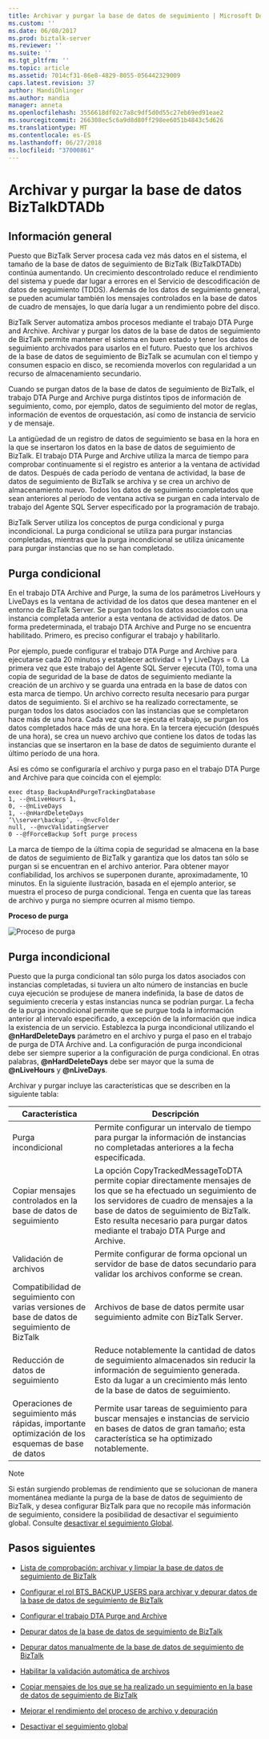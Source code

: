 ```yaml
---
title: Archivar y purgar la base de datos de seguimiento | Microsoft Docs
ms.custom: ''
ms.date: 06/08/2017
ms.prod: biztalk-server
ms.reviewer: ''
ms.suite: ''
ms.tgt_pltfrm: ''
ms.topic: article
ms.assetid: 7014cf31-86e8-4829-8055-056442329009
caps.latest.revision: 37
author: MandiOhlinger
ms.author: mandia
manager: anneta
ms.openlocfilehash: 3556618df02c7a8c9df5d0d55c27eb69ed91eae2
ms.sourcegitcommit: 266308ec5c6a9d8d80ff298ee6051b4843c5d626
ms.translationtype: MT
ms.contentlocale: es-ES
ms.lasthandoff: 06/27/2018
ms.locfileid: "37000861"
---
```

# <a name="archive-and-purge-the-biztalkdtadb-database"></a>Archivar y purgar la base de datos BizTalkDTADb

## <a name="overview"></a>Información general
Puesto que BizTalk Server procesa cada vez más datos en el sistema, el tamaño de la base de datos de seguimiento de BizTalk (BizTalkDTADb) continúa aumentando. Un crecimiento descontrolado reduce el rendimiento del sistema y puede dar lugar a errores en el Servicio de descodificación de datos de seguimiento (TDDS). Además de los datos de seguimiento general, se pueden acumular también los mensajes controlados en la base de datos de cuadro de mensajes, lo que daría lugar a un rendimiento pobre del disco.  
  
BizTalk Server automatiza ambos procesos mediante el trabajo DTA Purge and Archive. Archivar y purgar los datos de la base de datos de seguimiento de BizTalk permite mantener el sistema en buen estado y tener los datos de seguimiento archivados para usarlos en el futuro. Puesto que los archivos de la base de datos de seguimiento de BizTalk se acumulan con el tiempo y consumen espacio en disco, se recomienda moverlos con regularidad a un recurso de almacenamiento secundario.  
  
 Cuando se purgan datos de la base de datos de seguimiento de BizTalk, el trabajo DTA Purge and Archive purga distintos tipos de información de seguimiento, como, por ejemplo, datos de seguimiento del motor de reglas, información de eventos de orquestación, así como de instancia de servicio y de mensaje.  
  
 La antigüedad de un registro de datos de seguimiento se basa en la hora en la que se insertaron los datos en la base de datos de seguimiento de BizTalk. El trabajo DTA Purge and Archive utiliza la marca de tiempo para comprobar continuamente si el registro es anterior a la ventana de actividad de datos. Después de cada período de ventana de actividad, la base de datos de seguimiento de BizTalk se archiva y se crea un archivo de almacenamiento nuevo. Todos los datos de seguimiento completados que sean anteriores al período de ventana activa se purgan en cada intervalo de trabajo del Agente SQL Server especificado por la programación de trabajo.  
  
 BizTalk Server utiliza los conceptos de purga condicional y purga incondicional. La purga condicional se utiliza para purgar instancias completadas, mientras que la purga incondicional se utiliza únicamente para purgar instancias que no se han completado.  
  
## <a name="soft-purge"></a>Purga condicional
  
 En el trabajo DTA Archive and Purge, la suma de los parámetros LiveHours y LiveDays es la ventana de actividad de los datos que desea mantener en el entorno de BizTalk Server. Se purgan todos los datos asociados con una instancia completada anterior a esta ventana de actividad de datos. De forma predeterminada, el trabajo DTA Archive and Purge no se encuentra habilitado. Primero, es preciso configurar el trabajo y habilitarlo.  
  
 Por ejemplo, puede configurar el trabajo DTA Purge and Archive para ejecutarse cada 20 minutos y establecer actividad = 1 y LiveDays = 0. La primera vez que este trabajo del Agente SQL Server ejecuta (T0), toma una copia de seguridad de la base de datos de seguimiento mediante la creación de un archivo y se guarda una entrada en la base de datos con esta marca de tiempo. Un archivo correcto resulta necesario para purgar datos de seguimiento. Si el archivo se ha realizado correctamente, se purgan todos los datos asociados con las instancias que se completaron hace más de una hora. Cada vez que se ejecuta el trabajo, se purgan los datos completados hace más de una hora. En la tercera ejecución (después de una hora), se crea un nuevo archivo que contiene los datos de todas las instancias que se insertaron en la base de datos de seguimiento durante el último período de una hora.  
  
 Así es cómo se configuraría el archivo y purga paso en el trabajo DTA Purge and Archive para que coincida con el ejemplo:  
  
```  
exec dtasp_BackupAndPurgeTrackingDatabase  
1, --@nLiveHours 1,   
0, --@nLiveDays   
1, --@nHardDeleteDays   
‘\\server\backup’, --@nvcFolder   
null, --@nvcValidatingServer   
0 --@fForceBackup Soft purge process  
```  
  
 La marca de tiempo de la última copia de seguridad se almacena en la base de datos de seguimiento de BizTalk y garantiza que los datos tan sólo se purgan si se encuentran en el archivo anterior. Para obtener mayor confiabilidad, los archivos se superponen durante, aproximadamente, 10 minutos. En la siguiente ilustración, basada en el ejemplo anterior, se muestra el proceso de purga condicional. Tenga en cuenta que las tareas de archivo y purga no siempre ocurren al mismo tiempo.  
  
 **Proceso de purga**  
  
 ![Proceso de purga](../core/media/archivingandpurging.gif "archivingandpurging")  
  
## <a name="hard-purge"></a>Purga incondicional
  
 Puesto que la purga condicional tan sólo purga los datos asociados con instancias completadas, si tuviera un alto número de instancias en bucle cuya ejecución se produjese de manera indefinida, la base de datos de seguimiento crecería y estas instancias nunca se podrían purgar. La fecha de la purga incondicional permite que se purgue toda la información anterior al intervalo especificado, a excepción de la información que indica la existencia de un servicio. Establezca la purga incondicional utilizando el <strong>@nHardDeleteDays</strong> parámetro en el archivo y purga el paso en el trabajo de purga de DTA Archive and. La configuración de purga incondicional debe ser siempre superior a la configuración de purga condicional. En otras palabras, <strong>@nHardDeleteDays</strong> debe ser mayor que la suma de <strong>@nLiveHours</strong> y <strong>@nLiveDays</strong>.  
  
 Archivar y purgar incluye las características que se describen en la siguiente tabla:  
  
|Característica|Descripción|  
|-------------|-----------------|  
|Purga incondicional|Permite configurar un intervalo de tiempo para purgar la información de instancias no completadas anteriores a la fecha especificada.|  
|Copiar mensajes controlados en la base de datos de seguimiento|La opción CopyTrackedMessageToDTA permite copiar directamente mensajes de los que se ha efectuado un seguimiento de los servidores de cuadro de mensajes a la base de datos de seguimiento de BizTalk. Esto resulta necesario para purgar datos mediante el trabajo DTA Purge and Archive.|  
|Validación de archivos|Permite configurar de forma opcional un servidor de base de datos secundario para validar los archivos conforme se crean.|  
|Compatibilidad de seguimiento con varias versiones de base de datos de seguimiento de BizTalk|Archivos de base de datos permite usar seguimiento admite con BizTalk Server.|  
|Reducción de datos de seguimiento|Reduce notablemente la cantidad de datos de seguimiento almacenados sin reducir la información de seguimiento generada. Esto da lugar a un crecimiento más lento de la base de datos de seguimiento.|  
|Operaciones de seguimiento más rápidas, importante optimización de los esquemas de base de datos|Permite usar tareas de seguimiento para buscar mensajes e instancias de servicio en bases de datos de gran tamaño; esta característica se ha optimizado notablemente.|  
  
> [!NOTE]
>  Si están surgiendo problemas de rendimiento que se solucionan de manera momentánea mediante la purga de la base de datos de seguimiento de BizTalk, y desea configurar BizTalk para que no recopile más información de seguimiento, considere la posibilidad de desactivar el seguimiento global. Consulte [desactivar el seguimiento Global](../core/how-to-turn-off-global-tracking.md).  
  
## <a name="next-steps"></a>Pasos siguientes
  
-   [Lista de comprobación: archivar y limpiar la base de datos de seguimiento de BizTalk](../core/checklist-archiving-and-purging-the-biztalk-tracking-database.md)  
  
-   [Configurar el rol BTS_BACKUP_USERS para archivar y depurar datos de la base de datos de seguimiento de BizTalk](../core/configure-bts_backup_users-role-to-archive-and-purge-from-tracking-database.md)  
  
-   [Configurar el trabajo DTA Purge and Archive](../core/how-to-configure-the-dta-purge-and-archive-job.md)  
  
-   [Depurar datos de la base de datos de seguimiento de BizTalk](../core/how-to-purge-data-from-the-biztalk-tracking-database.md)  
  
-   [Depurar datos manualmente de la base de datos de seguimiento de BizTalk](../core/how-to-manually-purge-data-from-the-biztalk-tracking-database.md)  
  
-   [Habilitar la validación automática de archivos](../core/how-to-enable-automatic-archive-validation.md)  
  
-   [Copiar mensajes de los que se ha realizado un seguimiento en la base de datos de seguimiento de BizTalk](../core/how-to-copy-tracked-messages-into-the-biztalk-tracking-database.md)  
  
-   [Mejorar el rendimiento del proceso de archivo y depuración](../core/improving-the-performance-of-the-archiving-and-purging-process.md)  
  
-   [Desactivar el seguimiento global](../core/how-to-turn-off-global-tracking.md)